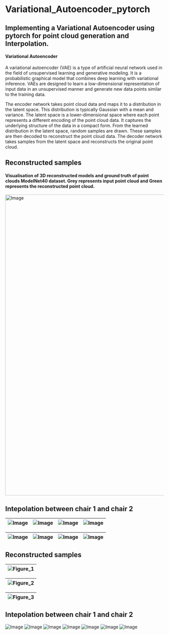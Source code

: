 # Variational_Autoencoder_pytorch

## Implementing a Variational Autoencoder using pytorch for point cloud generation and Interpolation.

#### Variational Autoencoder

A variational autoencoder (VAE) is a type of artificial neural network used in the field of unsupervised learning and generative modeling. It is a probabilistic graphical model that combines deep learning with variational inference. VAEs are designed to learn a low-dimensional representation of input data in an unsupervised manner and generate new data points similar to the training data.

The encoder network takes point cloud data and maps it to a distribution in the latent space. This distribution is typically Gaussian with a mean and variance. The latent space is a lower-dimensional space where each point represents a different encoding of the point cloud data. It captures the underlying structure of the data in a compact form. From the learned distribution in the latent space, random samples are drawn. These samples are then decoded to reconstruct the point cloud data. The decoder network takes samples from the latent space and reconstructs the original point cloud.

## Reconstructed samples

#### Visualisation of 3D reconstructed models and ground truth of point clouds ModelNet40 dataset. Grey represents input point cloud and Green represents the reconstructed point cloud.
<img width="956" alt="Image" src="https://github.com/user-attachments/assets/6638b0db-d846-4313-b304-2103fde28b01" />


## Intepolation between chair 1 and chair 2

| ![Image](https://github.com/user-attachments/assets/ea7c6d34-9daf-44ad-a68b-55afe45e2e9d) | ![Image](https://github.com/user-attachments/assets/e0dee3f3-149d-42a7-bbe1-a906455b9524) |  ![Image](https://github.com/user-attachments/assets/6e0e5be4-572a-43d3-ad35-240f73381ade) |  ![Image](https://github.com/user-attachments/assets/4e5a8fa8-8afb-417f-915f-7a01ebbdadb2)  |
|-|-|-|-|

| ![Image](https://github.com/user-attachments/assets/a958a313-096d-482a-92e0-0d3b60689044) | ![Image](https://github.com/user-attachments/assets/84e61c26-0186-4c78-be7e-c32a9e5eabd6) |  ![Image](https://github.com/user-attachments/assets/34369abc-cd77-4b10-89f1-1364146d2fd2)  | ![Image](https://github.com/user-attachments/assets/8a69e9c8-ea38-4116-a7e4-ea50480ef2ba)|
|-|-|-|-|

## Reconstructed samples

| ![Figure_1](https://github.com/Suraj-000/Variational_Autoencoder_pytorch/assets/83648833/afe5502f-f37d-4245-9d6d-012c4ccda950) |
|-|

| ![Figure_2](https://github.com/Suraj-000/Variational_Autoencoder_pytorch/assets/83648833/c478a115-67bf-403e-93af-b1f420383555) |
|-|

| ![Figure_3](https://github.com/Suraj-000/Variational_Autoencoder_pytorch/assets/83648833/c3c54590-9dba-4fe8-891c-306d3fb060d8) |
|-|

## Intepolation between chair 1 and chair 2

![Image](https://github.com/user-attachments/assets/f21ce5ec-a358-40f6-8515-d26711bf77a3)
![Image](https://github.com/user-attachments/assets/3a8ba602-7c7c-479e-83dd-d82c5b11f2c1)
![Image](https://github.com/user-attachments/assets/db528283-30d0-4515-af51-0751dcc97a6c)
![Image](https://github.com/user-attachments/assets/1c073037-99ec-4fab-b17b-c50ffb91af15)
![Image](https://github.com/user-attachments/assets/c4e5b16e-891a-45cf-a044-f7f6321ce61c)
![Image](https://github.com/user-attachments/assets/3b939a25-a3d5-4955-afd5-173cba6234be)
![Image](https://github.com/user-attachments/assets/0f0e8884-f633-41b8-88a4-433f2954542e)


